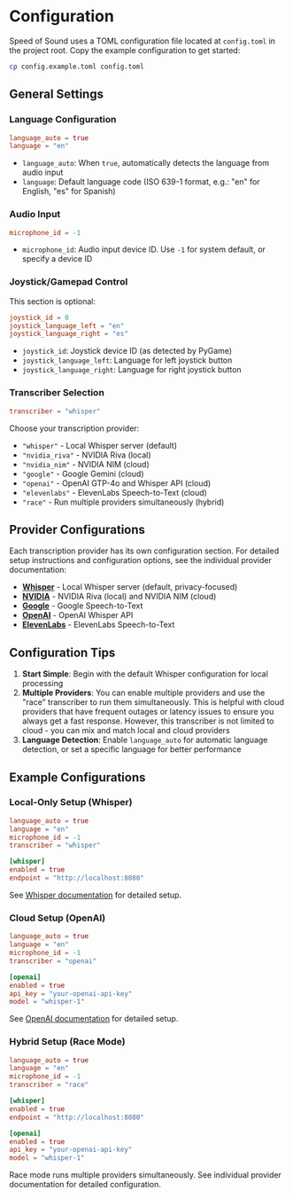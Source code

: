 # Configuration

Speed of Sound uses a TOML configuration file located at `config.toml` in the project root. Copy the example configuration to get started:

```bash
cp config.example.toml config.toml
```

## General Settings

### Language Configuration

```toml
language_auto = true
language = "en"
```

- `language_auto`: When `true`, automatically detects the language from audio input
- `language`: Default language code (ISO 639-1 format, e.g.: "en" for English, "es" for Spanish)

### Audio Input

```toml
microphone_id = -1
```

- `microphone_id`: Audio input device ID. Use `-1` for system default, or specify a device ID

### Joystick/Gamepad Control

This section is optional:

```toml
joystick_id = 0
joystick_language_left = "en"
joystick_language_right = "es"
```

- `joystick_id`: Joystick device ID (as detected by PyGame)
- `joystick_language_left`: Language for left joystick button
- `joystick_language_right`: Language for right joystick button

### Transcriber Selection

```toml
transcriber = "whisper"
```

Choose your transcription provider:
- `"whisper"` - Local Whisper server (default)
- `"nvidia_riva"` - NVIDIA Riva (local)
- `"nvidia_nim"` - NVIDIA NIM (cloud)
- `"google"` - Google Gemini (cloud)
- `"openai"` - OpenAI GTP-4o and Whisper API (cloud)
- `"elevenlabs"` - ElevenLabs Speech-to-Text (cloud)
- `"race"` - Run multiple providers simultaneously (hybrid)

## Provider Configurations

Each transcription provider has its own configuration section. For detailed setup instructions and configuration options, see the individual provider documentation:

- **[Whisper](whisper.md)** - Local Whisper server (default, privacy-focused)
- **[NVIDIA](nvidia.md)** - NVIDIA Riva (local) and NVIDIA NIM (cloud)
- **[Google](google.md)** - Google Speech-to-Text
- **[OpenAI](openai.md)** - OpenAI Whisper API
- **[ElevenLabs](elevenlabs.md)** - ElevenLabs Speech-to-Text

## Configuration Tips

1. **Start Simple**: Begin with the default Whisper configuration for local processing
2. **Multiple Providers**: You can enable multiple providers and use the "race" transcriber to run them simultaneously. This is helpful with cloud providers that have frequent outages or latency issues to ensure you always get a fast response. However, this transcriber is not limited to cloud - you can mix and match local and cloud providers
3. **Language Detection**: Enable `language_auto` for automatic language detection, or set a specific language for better performance

## Example Configurations

### Local-Only Setup (Whisper)
```toml
language_auto = true
language = "en"
microphone_id = -1
transcriber = "whisper"

[whisper]
enabled = true
endpoint = "http://localhost:8080"
```
See [Whisper documentation](whisper.md) for detailed setup.

### Cloud Setup (OpenAI)
```toml
language_auto = true
language = "en"
microphone_id = -1
transcriber = "openai"

[openai]
enabled = true
api_key = "your-openai-api-key"
model = "whisper-1"
```
See [OpenAI documentation](openai.md) for detailed setup.

### Hybrid Setup (Race Mode)
```toml
language_auto = true
language = "en"
microphone_id = -1
transcriber = "race"

[whisper]
enabled = true
endpoint = "http://localhost:8080"

[openai]
enabled = true
api_key = "your-openai-api-key"
model = "whisper-1"
```
Race mode runs multiple providers simultaneously. See individual provider documentation for detailed configuration.